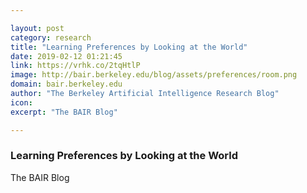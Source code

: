 ```yaml
---

layout: post
category: research
title: "Learning Preferences by Looking at the World"
date: 2019-02-12 01:21:45
link: https://vrhk.co/2tqHtlP
image: http://bair.berkeley.edu/blog/assets/preferences/room.png
domain: bair.berkeley.edu
author: "The Berkeley Artificial Intelligence Research Blog"
icon: 
excerpt: "The BAIR Blog"

---
```


### Learning Preferences by Looking at the World

The BAIR Blog